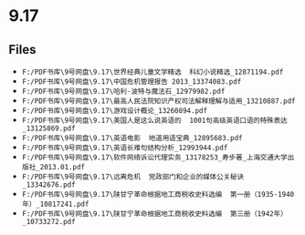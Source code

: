 # 9.17

## Files

- `F:/PDF书库\9号网盘\9.17\世界经典儿童文学精选  科幻小说精选_12871194.pdf`
- `F:/PDF书库\9号网盘\9.17\中国危机管理报告 2013_13374083.pdf`
- `F:/PDF书库\9号网盘\9.17\哈利·波特与魔法石_12979982.pdf`
- `F:/PDF书库\9号网盘\9.17\最高人民法院知识产权司法解释理解与适用_13210887.pdf`
- `F:/PDF书库\9号网盘\9.17\游戏设计概论_13260894.pdf`
- `F:/PDF书库\9号网盘\9.17\美国人是这么说英语的  1001句高级英语口语的特殊表达_13125869.pdf`
- `F:/PDF书库\9号网盘\9.17\英语电影  地道用语宝典_12895683.pdf`
- `F:/PDF书库\9号网盘\9.17\英语长难句结构分析_12993944.pdf`
- `F:/PDF书库\9号网盘\9.17\软件网络诉讼代理实务_13178253_寿步著_上海交通大学出版社_2013.01.pdf`
- `F:/PDF书库\9号网盘\9.17\远离危机  党政部门和企业的媒体公关秘诀_13342676.pdf`
- `F:/PDF书库\9号网盘\9.17\陕甘宁革命根据地工商税收史料选编  第一册（1935-1940年）_10817241.pdf`
- `F:/PDF书库\9号网盘\9.17\陕甘宁革命根据地工商税收史料选编  第三册（1942年）_10733272.pdf`
